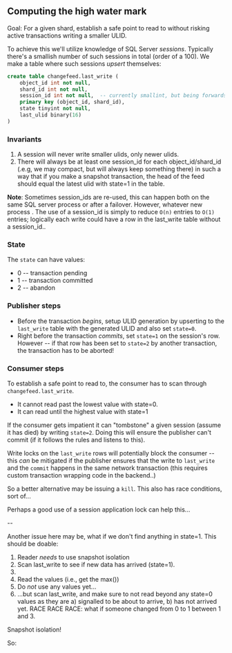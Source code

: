 ## Computing the high water mark

Goal: For a given shard, establish a safe point to read to
without risking active transactions writing a smaller ULID.

To achieve this we'll utilize knowledge of SQL Server *sessions*.
Typically there's a smallish number of such sessions in total
(order of a 100). We make a table where such sessions *upsert*
themselves:
```sql
create table changefeed.last_write (
    object_id int not null,
    shard_id int not null,
    session_id int not null,  -- currently smallint, but being forwards compatible *shrug*
    primary key (object_id, shard_id),
    state tinyint not null,
    last_ulid binary(16)
)
```

### Invariants

1) A session will never write smaller ulids, only
newer ulids.
2) There will always be at least one session_id for each object_id/shard_id
   (.e.g, we may compact, but will always keep something there) in such
   a way that if you make a snapshot transaction, the head of the feed
   should equal the latest ulid with state=1 in the table.


**Note**: Sometimes session_ids are re-used, this can happen both
on the same SQL server process or after a failover. However, whatever
new process . The use of a session_id is simply to reduce `O(n)` entries
to `O(1)` entries; logically each write could have a row in the last_write
table without a session_id..

### State

The `state` can have values:
* 0 -- transaction pending
* 1 -- transaction committed
* 2 -- abandon

### Publisher steps

* Before the transaction *begins*, setup ULID generation by upserting
  to the `last_write` table with the generated ULID and also set
  `state=0`.
* Right before the transaction *commits*, set `state=1` on the session's
  row. However -- if that row has been set to `state=2` by another
  transaction, the transaction has to be aborted!

### Consumer steps

To establish a safe point to read to, the consumer has to scan through
`changefeed.last_write`.

* It cannot read past the lowest value with state=0.
* It can read until the highest value with state=1

If the consumer gets impatient it can "tombstone" a given session
(assume it has died) by writing `state=2`. Doing this will ensure
the publisher can't commit (if it follows the rules and listens to this).

Write locks on the `last_write` rows will potentially block the
consumer -- this *can* be mitigated if the publisher ensures that
the write to `last_write` and the `commit` happens in the same
network transaction (this requires custom transaction wrapping code
in the backend..)

So a better alternative may be issuing a `kill`. This also has race
conditions, sort of...

Perhaps a good use of a session application lock can help this...

--

Another issue here may be, what if we don't find anything in state=1.
This should be doable:

1) Reader *needs* to use snapshot isolation
2) Scan last_write to see if new data has arrived (state=1).
3) 
1) Read the values (i.e., get the max())
2) Do *not* use any values yet...
3) ...but scan last_write, and make sure to not read beyond any state=0
   values as they are a) signalled to be about to arrive, b) has
   not arrived yet. RACE RACE RACE: what if someone changed from 0 to 1
   between 1 and 3.

Snapshot isolation!

So:



